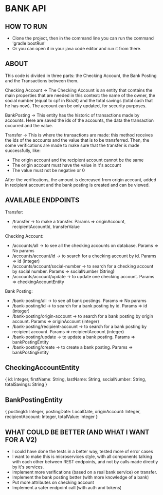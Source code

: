 # BANK API

## HOW TO RUN
- Clone the project, then in the command line you can run the command 'gradle bootRun'
- Or you can open it in your java code editor and run it from there.

## ABOUT

This code is divided in three parts: the Checking Account, the Bank Posting and the Transactions between them.

Checking Account -> The Checking Account is an entity that contains the main properties that are needed in this context: the name of the owner, the social number (equal to cpf in Brazil) and the total savings (total cash that he has now). The account can be only updated, for security purposes.

BankPosting -> This entity has the historic of transactions made by accounts. Here are saved the ids of the accounts, the data the transaction occurred and the value.

Transfer -> This is where the transactions are made: this method receives the ids of the accounts and the value that is to be transferred. Then, the some verifications are made to make sure that the transfer is made successfully, like:
- The origin account and the recipient account cannot be the same
- The origin account must have the value in it's account
- The value must not be negative or 0

After the verifications, the amount is decreased from origin account, added in recipient account and the bank posting is created and can be viewed.

## AVAILABLE ENDPOINTS

Transfer:
- /transfer -> to make a transfer. Params => originAccount, recipientAccountId, transferValue

Checking Account:
- /accounts/all -> to see all the checking accounts on database. Params => No params
- /accounts/account/id -> to search for a checking account by id. Params => id (integer)
- /accounts/account/social-number -> to search for a checking account by social number. Params => socialNumber (String)
- /accounts/account/update -> to update one checking account. Params => checkingAccountEntity

Bank Posting:
- /bank-posting/all -> to see all bank postings. Params => No params
- /bank-posting/id -> to search for a bank posting by id. Params => id (integer)
- /bank-posting/origin-account -> to search for a bank posting by origin account. Params => originAccount (integer)
- /bank-posting/recipient-account -> to search for a bank posting by recipient account. Params => recipientAccount (integer)
- /bank-posting/update -> to update a bank posting. Params => bankPostingEntity
- /bank-posting/create -> to create a bank posting. Params => bankPostingEntity

## CheckingAccountEntity

{
    id: Integer,
    firstName: String,
    lastName: String,
    socialNumber: String,
    totalSavings: String
}

## BankPostingEntity

{
    postingId: Integer,
    postingDate: LocalDate,
    originAccount: Integer,
    recipientAccount: Integer,
    totalValue: Integer
}

## WHAT COULD BE BETTER (AND WHAT I WANT FOR A V2)
- I could have done the tests in a better way, tested more of error cases
- I want to make this is microservices style, with all components talking with each other between REST endpoints, and not by calls made directly by it's services.
- Implement more verifications (based on a real bank service) on transfer.
- Implement the bank posting better (with more knowledge of a bank)
- Put more attributes on checking account
- Implement a safer endpoint call (with auth and tokens)
